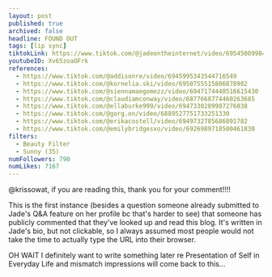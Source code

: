 ```yaml
---
layout: post
published: true
archived: false
headline: FOUND OUT
tags: [lip sync]
tiktokLink: https://www.tiktok.com/@jadeontheinternet/video/6954500998404541702
youtubeID: Xv65zoaOFrk
references:
  - https://www.tiktok.com/@addisonre/video/6945995343544716549
  - https://www.tiktok.com/@kornelia.ski/video/6950755515806878982
  - https://www.tiktok.com/@siennamaegomezz/video/6947174448516615430
  - https://www.tiktok.com/@claudiamconway/video/6877668774460263685
  - https://www.tiktok.com/@ellaburke999/video/6947330289987276038
  - https://www.tiktok.com/@gorg.on/video/6889527751733251330
  - https://www.tiktok.com/@erikacostell/video/6949732785686891782
  - https://www.tiktok.com/@emilybridgesxo/video/6926989718500461830
filters:
  - Beauty Filter
  - Sunny (35)
numFollowers: 790
numLikes: 7167
---
```


@krissowat, if you are reading this, thank you for your comment!!!! 

This is the first instance (besides a question someone already submitted to Jade's Q&A feature on her profile bc that's harder to see) that someone has publicly commented that they've looked up and read this blog. It's written in Jade's bio, but not clickable, so I always assumed most people would not take the time to actually type the URL into their browser.

OH WAIT I definitely want to write something later re Presentation of Self in Everyday Life and mismatch impressions will come back to this...
